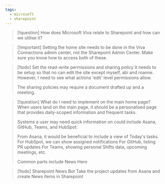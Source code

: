 ```yaml
---
tags:
  - microsoft
  - sharepoint
---
```


>[!question] How does Microsoft Viva relate to Sharepoint and how can we utilise it?

>[!important] Setting the home site needs to be done in the Viva Connections admin center, not the Sharepoint Admin Center. Make sure you know how to access both of these.

>[!todo] Set the read-write permissions and sharing policy
>It needs to be setup so that no can edit the site except myself, abi and roanne. However, I need to see what actions 'edit' level permissions allow.
>
>The sharing policies may require a document drafted up and a meeting.

>[!question] What do I need to implement on the main home page?
> When users land on the main page, it should be a personalised page that provides daily-scoped information and frequent tasks.
> 
> Systems a user may need quick information on could include Asana, GitHub, Teams, and HubSpot.
> 
> From Asana, it would be beneficial to include a view of Today's tasks.
> For HubSpot, we can show assigned notifications
> For GitHub, listing PR updates
> For Teams, showing personal Shifts data, upcoming meetings, etc.
> 
> Common parts include
> News Hero

>[!todo] Sharepoint News Bot
>Take the project updates from Asana and create News items in Sharepoint


